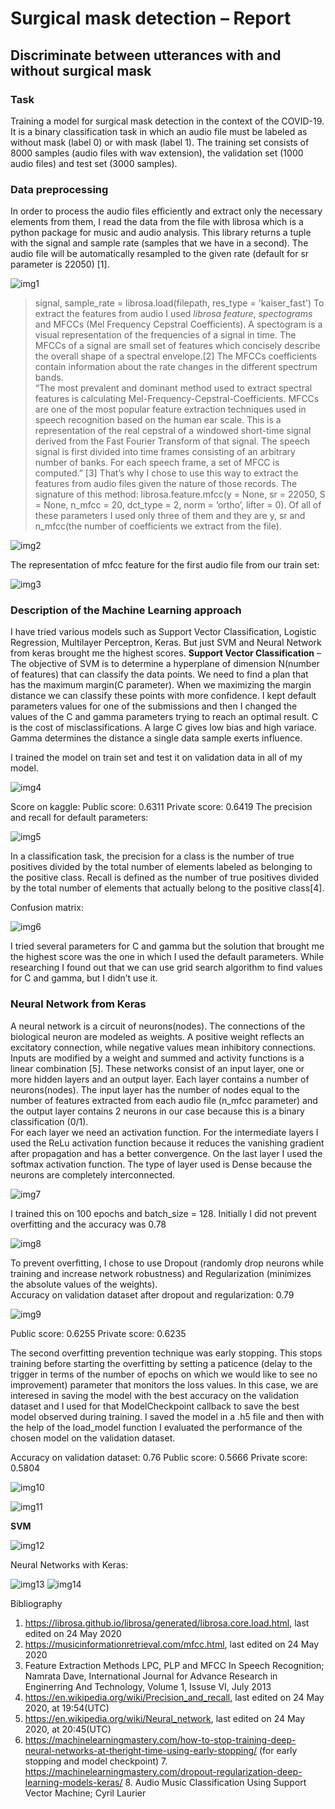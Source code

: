 # Surgical mask detection – Report 
## Discriminate between utterances with and without surgical mask
### Task 
Training a model for surgical mask detection in the context of the COVID-19. It is a binary classification task in which an audio file must be labeled as without mask (label 0) or with mask (label 1). The training set consists of 8000 samples (audio files with wav extension), the validation set (1000 audio files) and test set (3000 samples). 

### Data preprocessing 
In order to process the audio files efficiently and extract only the necessary elements from them, I read the data from the file with librosa which is a python package for music and audio analysis. This library returns a tuple with the signal and sample rate (samples that we have in a second). The audio file will be automatically resampled to the given rate (default for sr parameter is 22050) [1].

![img1](https://user-images.githubusercontent.com/59537490/98472621-ead16a00-21fc-11eb-82c5-6e2a6a20bbe5.png)
> signal, sample_rate = librosa.load(filepath, res_type = 'kaiser_fast') 
To extract the features from audio I used *librosa feature*, *spectograms* and MFCCs (Mel Frequency Cepstral Coefficients). A spectogram is a visual representation of the frequencies of a signal in time. The MFCCs of a signal are small set of features which concisely describe the overall shape of a spectral envelope.[2] The MFCCs coefficients contain information about the rate changes in the different spectrum bands.  
“The most prevalent and dominant method used to extract spectral features is calculating Mel-Frequency-Cepstral-Coefficients. MFCCs are one of the most popular feature extraction techniques used in speech recognition based on the human ear scale. This is a representation of the 
real cepstral of a windowed short-time signal derived from the Fast Fourier Transform of that signal. The speech signal is first divided into time frames consisting of an arbitrary number of banks. For each speech frame, a set of MFCC is computed.” [3] That’s why I chose to use this way to extract the features from audio files given the nature of those records. 
The signature of this method: librosa.feature.mfcc(y = None, sr = 22050, S = None, n_mfcc = 20, dct_type = 2, norm = ‘ortho’, lifter = 0). Of all of these parameters I used only three of them and they are y, sr and n_mfcc(the number of coefficients we extract from the file). 


![img2](https://user-images.githubusercontent.com/59537490/98472654-266c3400-21fd-11eb-968b-66fab705638d.png)

The representation of mfcc feature for the first audio file from our train set: 

![img3](https://user-images.githubusercontent.com/59537490/98472673-4865b680-21fd-11eb-98a8-b6430e6e9c0a.png)

### Description of the Machine Learning approach 
I have tried various models such as Support Vector Classification, Logistic Regression, Multilayer Perceptron, Keras. But just SVM and Neural Network from keras brought me the highest scores. 
**Support Vector Classification** – The objective of SVM is to determine a hyperplane of dimension N(number of features) that can classify the data points. We need to find a plan that has 
the maximum margin(C parameter). When we maximizing the margin distance we can classify these points with more confidence. 
I kept default parameters values for one of the submissions and then I changed the values of the C and gamma parameters trying to reach an optimal result. C is the cost of misclassifications. A large C gives low bias and high variace. Gamma determines the distance a single data sample exerts influence. 

I trained the model on train set and test it on validation data in all of my model. 

![img4](https://user-images.githubusercontent.com/59537490/98474727-1a34a680-21fe-11eb-9890-864f5ca9a5aa.png)

Score on kaggle: 
Public score: 0.6311 
Private score: 0.6419 
The precision and recall for default parameters: 

![img5](https://user-images.githubusercontent.com/59537490/98474965-36d0de80-21fe-11eb-972f-4a67f031eea7.png)

In a classification task, the precision for a class is the number of true positives divided by the total number of elements labeled as belonging to the positive class. Recall is defined as the number of true positives divided by the total number of elements that actually belong to the positive class[4]. 
 
Confusion matrix: 

![img6](https://user-images.githubusercontent.com/59537490/98475024-51a35300-21fe-11eb-8230-543a1872273c.png)

I tried several parameters for C and gamma but the solution that brought me the highest score was the one in which I used the default parameters. While researching I found out that we can use grid search algorithm to find values for C and gamma, but I didn’t use it. 
 
### Neural Network from Keras 
A neural network is a circuit of neurons(nodes). The connections of the biological neuron are modeled as weights. A positive weight reflects an excitatory connection, while negative values mean inhibitory connections. Inputs are modified by a weight and summed and activity functions is a linear combination [5].  These networks consist of an input layer, one or more hidden layers and an output layer. Each layer contains a number of neurons(nodes). The input layer has the number of nodes equal to the number of features extracted from each audio file (n_mfcc parameter) and the output layer contains 2 neurons in our case because this is a binary classification (0/1).  
For each layer we need an activation function. For the intermediate layers I used the ReLu activation function because it reduces the vanishing gradient after propagation and has a better convergence. On the last layer I used the softmax activation function. The type of layer used is Dense because the neurons are completely interconnected. 

![img7](https://user-images.githubusercontent.com/59537490/98475485-78fa2000-21fe-11eb-8a64-96c5203fb142.png)

I trained this on 100 epochs and batch_size = 128. 
Initially I did not prevent overfitting and the accuracy was 0.78 

![img8](https://user-images.githubusercontent.com/59537490/98476132-a941be80-21fe-11eb-93f2-fd3c3019d75c.png)

To prevent overfitting, I chose to use Dropout (randomly drop neurons while training and increase network robustness) and Regularization (minimizes the absolute values of the weights).  
Accuracy on validation dataset after dropout and regularization:  0.79 
 
![img9](https://user-images.githubusercontent.com/59537490/98476452-c1b1d900-21fe-11eb-9547-9d16a5c579bd.png)

Public score: 0.6255 
Private score: 0.6235 
 
The second overfitting prevention technique was early stopping. This stops training before starting the overfitting by setting a paticence (delay to the trigger in terms of the number of epochs on which we would like to see no improvement) parameter that monitors the loss values. In this case, we are interesed in saving the model with the best accuracy on the validation dataset and I used for that ModelCheckpoint callback to save the best model observed during training. I saved the model in a .h5 file and then with the help of the load_model function I evaluated the performance of the chosen model on the validation dataset. 


Accuracy on validation dataset: 0.76 
Public score: 0.5666 
Private score: 0.5804 

![img10](https://user-images.githubusercontent.com/59537490/98477116-f6be2b80-21fe-11eb-935b-c63117277bd9.png)

![img11](https://user-images.githubusercontent.com/59537490/98477801-31c05f00-21ff-11eb-95e5-4b19e112c618.png)

**SVM**

![img12](https://user-images.githubusercontent.com/59537490/98477998-51f01e00-21ff-11eb-946c-556eeb4675c4.png)

Neural Networks with Keras: 

![img13](https://user-images.githubusercontent.com/59537490/98478266-7a781800-21ff-11eb-830d-e865b4af4d08.png)
![img14](https://user-images.githubusercontent.com/59537490/98478278-7b10ae80-21ff-11eb-9661-fc3af6553e83.png)

Bibliography 
 
 
1. https://librosa.github.io/librosa/generated/librosa.core.load.html, last edited on 24 May 2020 
2. https://musicinformationretrieval.com/mfcc.html, last edited on 24 May 2020 
3. Feature Extraction Methods LPC, PLP and MFCC In Speech Recognition; Namrata Dave, International Journal for Advance Research in Enginerring And Technology, Volume 1, Issuse VI, July 2013 
4. https://en.wikipedia.org/wiki/Precision_and_recall, last edited on 24 May 2020, at 19:54(UTC) 
5. https://en.wikipedia.org/wiki/Neural_network, last edited on 24 May 2020, at 20:45(UTC) 
6. https://machinelearningmastery.com/how-to-stop-training-deep-neural-networks-at-theright-time-using-early-stopping/ (for early stopping and model checkpoint) 7. https://machinelearningmastery.com/dropout-regularization-deep-learning-models-keras/ 8. Audio Music Classification Using Support Vector Machine; Cyril Laurier 
 
 
 
